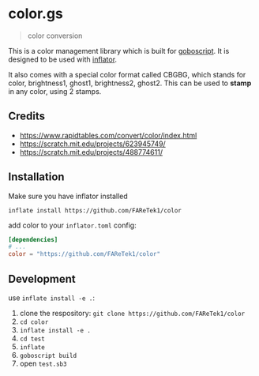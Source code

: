 # color.gs

> color conversion 

This is a color management library which is built for [goboscript](https://github.com/aspizu/goboscript).
It is designed to be used with [inflator](https://github.com/faretek1/inflator).

It also comes with a special color format called CBGBG, which stands for color, brightness1, ghost1, brightness2, ghost2.
This can be used to **stamp** in any color, using 2 stamps.

## Credits

- https://www.rapidtables.com/convert/color/index.html
- https://scratch.mit.edu/projects/623945749/
- https://scratch.mit.edu/projects/488774611/

## Installation

Make sure you have inflator installed

`inflate install https://github.com/FAReTek1/color`

add color to your `inflator.toml` config:
```toml
[dependencies]
# ...
color = "https://github.com/FAReTek1/color"
```

## Development

use `inflate install -e .`:

1. clone the respository: `git clone https://github.com/FAReTek1/color`
2. `cd color`
3. `inflate install -e .`
4. `cd test`
5. `inflate`
6. `goboscript build`
7. open `test.sb3`
